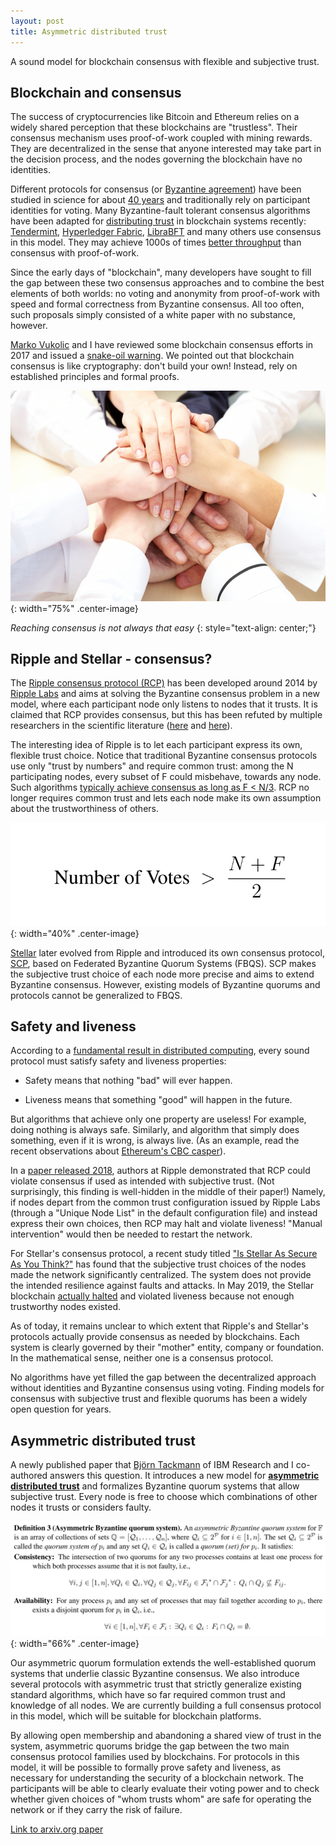 ```yaml
---
layout: post
title: Asymmetric distributed trust
---
```


A sound model for blockchain consensus with flexible and subjective trust.


## Blockchain and consensus

The success of cryptocurrencies like Bitcoin and Ethereum relies on a
widely shared perception that these blockchains are "trustless".  Their
consensus mechanism uses proof-of-work coupled with mining rewards.  They
are decentralized in the sense that anyone interested may take part in the
decision process, and the nodes governing the blockchain have no identities.

Different protocols for consensus (or [Byzantine
agreement](https://doi.org/10.1145/357172.357176)) have been studied in
science for about [40 years](https://doi.org/10.1007/978-3-642-11294-2_9)
and traditionally rely on participant identities for voting.  Many
Byzantine-fault tolerant consensus algorithms have been adapted for
[distributing trust](https://cachin.com/cc/papers/dti.pdf) in blockchain
systems recently: [Tendermint](https://tendermint.com/), [Hyperledger
Fabric](https://doi.org/10.1145/3190508.3190538),
[LibraBFT](https://developers.libra.org/docs/crates/consensus) and many
others use consensus in this model.  They may achieve 1000s of times
[better throughput](http://vukolic.com/iNetSec_2015.pdf) than consensus
with proof-of-work.

Since the early days of "blockchain", many developers have sought to fill
the gap between these two consensus approaches and to combine the best
elements of both worlds: no voting and anonymity from proof-of-work with
speed and formal correctness from Byzantine consensus.  All too often, such
proposals simply consisted of a white paper with no substance, however.

[Marko Vukolic](http://vukolic.com/) and I have reviewed some blockchain
consensus efforts in 2017 and issued a [snake-oil
warning](https://arxiv.org/pdf/1707.01873).  We pointed out that blockchain
consensus is like cryptography: don't build your own!  Instead, rely on
established principles and formal proofs.

![Consensus](/images/consensus800.jpg){: width="75%" .center-image}

*Reaching consensus is not always that easy*
{: style="text-align: center;"}


## Ripple and Stellar - consensus?

The [Ripple consensus protocol
(RCP)](https://ripple.com/files/ripple_consensus_whitepaper.pdf) has been
developed around 2014 by [Ripple Labs](https://ripple.com) and aims at
solving the Byzantine consensus problem in a new model, where each
participant node only listens to nodes that it trusts.  It is claimed that
RCP provides consensus, but this has been refuted by multiple researchers
in the scientific literature
([here](https://doi.org/10.1007/978-3-319-22846-4_10) and
[here](https://arxiv.org/pdf/1802.07242)).

The interesting idea of Ripple is to let each participant express its own,
flexible trust choice.  Notice that traditional Byzantine consensus
protocols use only "trust by numbers" and require common trust: among the N
participating nodes, every subset of F could misbehave, towards any node.
Such algorithms [typically achieve consensus as long as F <
N/3](https://distributedprogramming.net/).  RCP no longer requires common
trust and lets each node make its own assumption about the trustworthiness
of others.

![Number of votes](/images/numberofvotes.png){: width="40%" .center-image}


[Stellar](https://stellar.org) later evolved from Ripple and introduced its
own consensus protocol,
[SCP](https://www.stellar.org/papers/stellar-consensus-protocol.pdf), based
on Federated Byzantine Quorum Systems (FBQS).  SCP makes the subjective
trust choice of each node more precise and aims to extend Byzantine
consensus.  However, existing models of Byzantine quorums and protocols
cannot be generalized to FBQS.


## Safety and liveness

According to a [fundamental result in distributed
computing](https://www.podc.org/dijkstra/2018-dijkstra-prize/), every sound
protocol must satisfy safety and liveness properties:

- Safety means that nothing "bad" will ever happen.

- Liveness means that something "good" will happen in the future.

But algorithms that achieve only one property are useless!  For example,
doing nothing is always safe.  Similarly, and algorithm that simply does
something, even if it is wrong, is always live.  (As an example, read the
recent observations about [Ethereum's CBC
casper](https://medium.com/@muneeb/peer-review-cbc-casper-30840a98c89a)).

In a [paper released 2018](https://arxiv.org/pdf/1802.07242), authors at
Ripple demonstrated that RCP could violate consensus if used as intended
with subjective trust.  (Not surprisingly, this finding is well-hidden in
the middle of their paper!)  Namely, if nodes depart from the common trust
configuration issued by Ripple Labs (through a "Unique Node List" in the
default configuration file) and instead express their own choices, then RCP
may halt and violate liveness!  "Manual intervention" would then be needed
to restart the network.

For Stellar's consensus protocol, a recent study titled ["Is Stellar As
Secure As You Think?"](https://arxiv.org/pdf/1904.13302) has found that the
subjective trust choices of the nodes made the network significantly
centralized.  The system does not provide the intended resilience against
faults and attacks.  In May 2019, the Stellar blockchain [actually
halted](https://cointelegraph.com/news/stellars-blockchain-briefly-goes-offline-confirming-the-project-lacks-decentralization)
and violated liveness because not enough trustworthy nodes existed.

As of today, it remains unclear to which extent that Ripple's and Stellar's
protocols actually provide consensus as needed by blockchains.  Each system
is clearly governed by their "mother" entity, company or foundation.  In
the mathematical sense, neither one is a consensus protocol.

No algorithms have yet filled the gap between the decentralized approach
without identities and Byzantine consensus using voting.  Finding models
for consensus with subjective trust and flexible quorums has been a widely
open question for years.


## Asymmetric distributed trust

A newly published paper that [Björn
Tackmann](https://researcher.watson.ibm.com/researcher/view.php?person=zurich-BTA)
of IBM Research and I co-authored answers this question.  It introduces a
new model for [**asymmetric distributed
trust**](https://arxiv.org/abs/1906.09314) and formalizes Byzantine quorum
systems that allow subjective trust.  Every node is free to choose which
combinations of other nodes it trusts or considers faulty.

![Asymmetric quorum system](/images/asymmetric_quorum.png){: width="66%" .center-image}

Our asymmetric quorum formulation extends the well-established quorum
systems that underlie classic Byzantine consensus.  We also introduce
several protocols with asymmetric trust that strictly generalize existing
standard algorithms, which have so far required common trust and knowledge
of all nodes.  We are currently building a full consensus protocol in this
model, which will be suitable for blockchain platforms.

By allowing open membership and abandoning a shared view of trust in the
system, asymmetric quorums bridge the gap between the two main consensus
protocol families used by blockchains.  For protocols in this model, it
will be possible to formally prove safety and liveness, as necessary for
understanding the security of a blockchain network.  The participants will
be able to clearly evaluate their voting power and to check whether given
choices of "whom trusts whom" are safe for operating the network or if they
carry the risk of failure.

[Link to arxiv.org paper](https://arxiv.org/abs/1906.09314)


